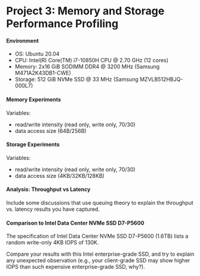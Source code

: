 # Project 3: Memory and Storage Performance Profiling

#### Environment

- OS: Ubuntu 20.04
- CPU: Intel(R) Core(TM) i7-10850H CPU @ 2.70 GHz (12 cores)
- Memory: 2x16 GiB SODIMM DDR4 @ 3200 MHz (Samsung M471A2K43DB1-CWE)
- Storage: 512 GiB NVMe SSD @ 33 MHz (Samsung MZVLB512HBJQ-000L7)

#### Memory Experiments

Variables:
- read/write intensity (read only, write only, 70/30)
- data access size (64B/256B)

#### Storage Experiments

Variables:
- read/write intensity (read only, write only, 70/30)
- data access size (4KB/32KB/128KB)

#### Analysis: Throughput vs Latency

Include some discussions that use queuing theory to explain the throughput vs. latency results you have captured.

#### Comparison to Intel Data Center NVMe SSD D7-P5600

The  specification  of  Intel  Data  Center  NVMe  SSD  D7-P5600  (1.6TB)  lists  a  random  write-only  4KB  IOPS  of  130K. 

Compare your results with this Intel enterprise-grade SSD, and try to explain any unexpected observation (e.g., your client-grade SSD may show higher IOPS than such expensive enterprise-grade SSD, why?). 
